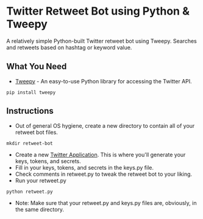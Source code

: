 # Twitter Retweet Bot using Python & Tweepy
A relatively simple Python-built Twitter retweet bot using Tweepy. Searches and retweets based on hashtag or keyword value.

What You Need
----------

* [Tweepy](http://www.tweepy.org/) - An easy-to-use Python library for accessing the Twitter API.

`pip install tweepy`

Instructions
----------

* Out of general OS hygiene, create a new directory to contain all of your retweet bot files.

`mkdir retweet-bot`

* Create a new [Twitter Application](https://apps.twitter.com/app/new). This is where you'll generate your keys, tokens, and secrets.
* Fill in your keys, tokens, and secrets in the keys.py file.
* Check comments in retweet.py to tweak the retweet bot to your liking.
* Run your retweet.py

`python retweet.py`

* Note: Make sure that your retweet.py and keys.py files are, obviously, in the same directory.

